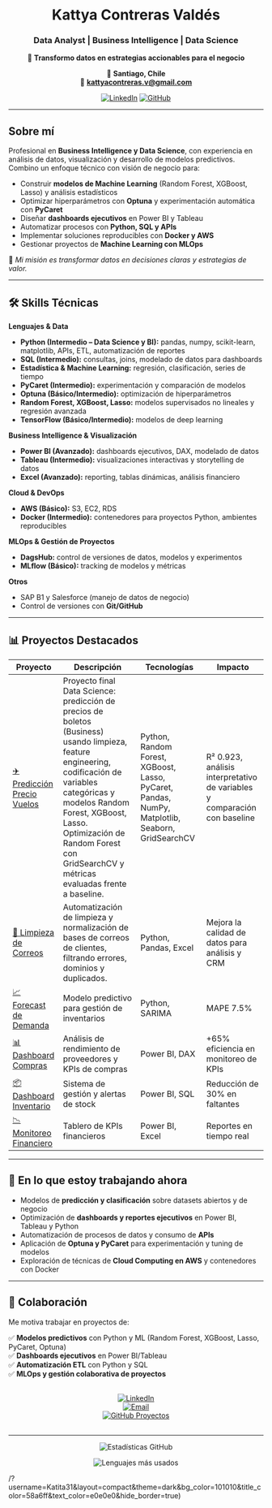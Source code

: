 <div align="center">

# **Kattya Contreras Valdés**  

### Data Analyst | Business Intelligence | Data Science  

💎 **Transformo datos en estrategias accionables para el negocio**  

📍 **Santiago, Chile**  
📧 **kattyacontreras.v@gmail.com**  

[![LinkedIn](https://img.shields.io/badge/-Conectemos_en_LinkedIn-0A66C2?style=for-the-badge&logo=linkedin)](https://www.linkedin.com/in/kattyacontrerasv/)
[![GitHub](https://img.shields.io/badge/-Explora_mis_Proyectos-181717?style=for-the-badge&logo=github)](https://github.com/Katita31)

</div>

---

## Sobre mí  
Profesional en **Business Intelligence y Data Science**, con experiencia en análisis de datos, visualización y desarrollo de modelos predictivos.  
Combino un enfoque técnico con visión de negocio para:  

- Construir **modelos de Machine Learning** (Random Forest, XGBoost, Lasso) y análisis estadísticos  
- Optimizar hiperparámetros con **Optuna** y experimentación automática con **PyCaret**  
- Diseñar **dashboards ejecutivos** en Power BI y Tableau  
- Automatizar procesos con **Python, SQL y APIs**  
- Implementar soluciones reproducibles con **Docker y AWS**  
- Gestionar proyectos de **Machine Learning con MLOps**  

📌 *Mi misión es transformar datos en decisiones claras y estrategias de valor.*  

---

## 🛠️ Skills Técnicas  

**Lenguajes & Data**  
- **Python (Intermedio – Data Science y BI):** pandas, numpy, scikit-learn, matplotlib, APIs, ETL, automatización de reportes  
- **SQL (Intermedio):** consultas, joins, modelado de datos para dashboards  
- **Estadística & Machine Learning:** regresión, clasificación, series de tiempo  
- **PyCaret (Intermedio):** experimentación y comparación de modelos  
- **Optuna (Básico/Intermedio):** optimización de hiperparámetros  
- **Random Forest, XGBoost, Lasso:** modelos supervisados no lineales y regresión avanzada  
- **TensorFlow (Básico/Intermedio):** modelos de deep learning  

**Business Intelligence & Visualización**  
- **Power BI (Avanzado):** dashboards ejecutivos, DAX, modelado de datos  
- **Tableau (Intermedio):** visualizaciones interactivas y storytelling de datos  
- **Excel (Avanzado):** reporting, tablas dinámicas, análisis financiero  

**Cloud & DevOps**  
- **AWS (Básico):** S3, EC2, RDS  
- **Docker (Intermedio):** contenedores para proyectos Python, ambientes reproducibles  

**MLOps & Gestión de Proyectos**  
- **DagsHub:** control de versiones de datos, modelos y experimentos  
- **MLflow (Básico):** tracking de modelos y métricas  

**Otros**  
- SAP B1 y Salesforce (manejo de datos de negocio)  
- Control de versiones con **Git/GitHub**  

---

## 📊 Proyectos Destacados

| Proyecto | Descripción | Tecnologías | Impacto |
|----------|-------------|-------------|---------|
| [✈️ Predicción Precio Vuelos](https://github.com/Katita31/…repo…) | Proyecto final Data Science: predicción de precios de boletos (Business) usando limpieza, feature engineering, codificación de variables categóricas y modelos Random Forest, XGBoost, Lasso. Optimización de Random Forest con GridSearchCV y métricas evaluadas frente a baseline. | Python, Random Forest, XGBoost, Lasso, PyCaret, Pandas, NumPy, Matplotlib, Seaborn, GridSearchCV | R² 0.923, análisis interpretativo de variables y comparación con baseline |
| [📧 Limpieza de Correos](https://github.com/Katita31/…repo…) | Automatización de limpieza y normalización de bases de correos de clientes, filtrando errores, dominios y duplicados. | Python, Pandas, Excel | Mejora la calidad de datos para análisis y CRM |
| [📈 Forecast de Demanda](https://github.com/Katita31/planificacion-demanda-python) | Modelo predictivo para gestión de inventarios | Python, SARIMA | MAPE 7.5% |
| [📊 Dashboard Compras](https://github.com/Katita31/PowerBI-SupplyChain-Compras) | Análisis de rendimiento de proveedores y KPIs de compras | Power BI, DAX | +65% eficiencia en monitoreo de KPIs |
| [📦 Dashboard Inventario](https://github.com/Katita31/dashboard-inventario-powerbi) | Sistema de gestión y alertas de stock | Power BI, SQL | Reducción de 30% en faltantes |
| [📉 Monitoreo Financiero](https://github.com/Katita31/Informefinanciero.pbi) | Tablero de KPIs financieros | Power BI, Excel | Reportes en tiempo real |

---

## 🚀 En lo que estoy trabajando ahora  
- Modelos de **predicción y clasificación** sobre datasets abiertos y de negocio  
- Optimización de **dashboards y reportes ejecutivos** en Power BI, Tableau y Python  
- Automatización de procesos de datos y consumo de **APIs**  
- Aplicación de **Optuna y PyCaret** para experimentación y tuning de modelos  
- Exploración de técnicas de **Cloud Computing en AWS** y contenedores con Docker  

---

## 🤝 Colaboración  
Me motiva trabajar en proyectos de:  

✅ **Modelos predictivos** con Python y ML (Random Forest, XGBoost, Lasso, PyCaret, Optuna)  
✅ **Dashboards ejecutivos** en Power BI/Tableau  
✅ **Automatización ETL** con Python y SQL  
✅ **MLOps y gestión colaborativa de proyectos**  

<div align="center" style="margin:30px 0;">

[![LinkedIn](https://img.shields.io/badge/-Conectemos-0A66C2?style=for-the-badge&logo=linkedin&logoColor=white)](https://www.linkedin.com/in/kattyacontrerasv/)  
[![Email](https://img.shields.io/badge/-Contacto-D14836?style=for-the-badge&logo=gmail&logoColor=white)](mailto:kattyacontreras.v@gmail.com)  
[![GitHub Proyectos](https://img.shields.io/badge/-Portafolio-181717?style=for-the-badge&logo=github)](https://github.com/Katita31?tab=repositories)

</div>

---

<div align="center">

![Estadísticas GitHub](https://github-readme-stats.vercel.app/api?username=Katita31&show_icons=true&theme=dark&bg_color=101010&title_color=58a6ff&text_color=e0e0e0&icon_color=58a6ff&hide_border=true&card_width=500)

![Lenguajes más usados](https://github-readme-stats.vercel.app/api/top-langs/?username=Katita31&layout=compact&theme=dark&bg_color=101010&title_color=58a6ff&text_color=e0e0e0&hide_border=true)

</div>
/?username=Katita31&layout=compact&theme=dark&bg_color=101010&title_color=58a6ff&text_color=e0e0e0&hide_border=true)

</div>
